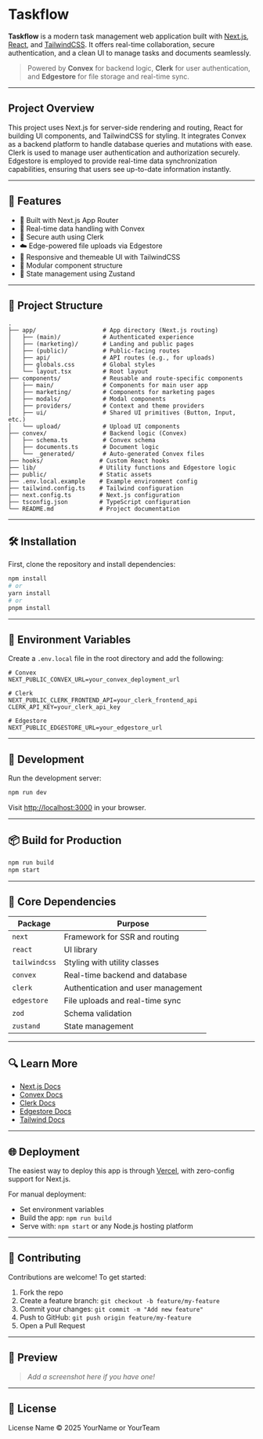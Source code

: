 # Taskflow

**Taskflow** is a modern task management web application built with [Next.js](https://nextjs.org), [React](https://reactjs.org), and [TailwindCSS](https://tailwindcss.com). It offers real-time collaboration, secure authentication, and a clean UI to manage tasks and documents seamlessly.

> Powered by **Convex** for backend logic, **Clerk** for user authentication, and **Edgestore** for file storage and real-time sync.

---
## Project Overview

This project uses Next.js for server-side rendering and routing, React for building UI components, and TailwindCSS for styling. It integrates Convex as a backend platform to handle database queries and mutations with ease. Clerk is used to manage user authentication and authorization securely. Edgestore is employed to provide real-time data synchronization capabilities, ensuring that users see up-to-date information instantly.

---

## 🚀 Features

* 🧠 Built with Next.js App Router
* 💾 Real-time data handling with Convex
* 🔐 Secure auth using Clerk
* ☁️ Edge-powered file uploads via Edgestore
* 🎨 Responsive and themeable UI with TailwindCSS
* 🧱 Modular component structure
* 🧠 State management using Zustand

---

## 📁 Project Structure

```
.
├── app/                   # App directory (Next.js routing)
│   ├── (main)/            # Authenticated experience
│   ├── (marketing)/       # Landing and public pages
│   ├── (public)/          # Public-facing routes
│   ├── api/               # API routes (e.g., for uploads)
│   ├── globals.css        # Global styles
│   └── layout.tsx         # Root layout
├── components/            # Reusable and route-specific components
│   ├── main/              # Components for main user app
│   ├── marketing/         # Components for marketing pages
│   ├── modals/            # Modal components
│   ├── providers/         # Context and theme providers
│   ├── ui/                # Shared UI primitives (Button, Input, etc.)
│   └── upload/            # Upload UI components
├── convex/                # Backend logic (Convex)
│   ├── schema.ts          # Convex schema
│   ├── documents.ts       # Document logic
│   └── _generated/        # Auto-generated Convex files
├── hooks/                # Custom React hooks
├── lib/                  # Utility functions and Edgestore logic
├── public/               # Static assets
├── .env.local.example    # Example environment config
├── tailwind.config.ts    # Tailwind configuration
├── next.config.ts        # Next.js configuration
├── tsconfig.json         # TypeScript configuration
└── README.md             # Project documentation
```

---

## 🛠️ Installation

First, clone the repository and install dependencies:

```bash
npm install
# or
yarn install
# or
pnpm install
```

---

## 🔑 Environment Variables

Create a `.env.local` file in the root directory and add the following:

```env
# Convex
NEXT_PUBLIC_CONVEX_URL=your_convex_deployment_url

# Clerk
NEXT_PUBLIC_CLERK_FRONTEND_API=your_clerk_frontend_api
CLERK_API_KEY=your_clerk_api_key

# Edgestore
NEXT_PUBLIC_EDGESTORE_URL=your_edgestore_url
```

---

## 🧪 Development

Run the development server:

```bash
npm run dev
```

Visit [http://localhost:3000](http://localhost:3000) in your browser.

---

## 📦 Build for Production

```bash
npm run build
npm start
```

---

## 🧱 Core Dependencies

| Package       | Purpose                            |
| ------------- | ---------------------------------- |
| `next`        | Framework for SSR and routing      |
| `react`       | UI library                         |
| `tailwindcss` | Styling with utility classes       |
| `convex`      | Real-time backend and database     |
| `clerk`       | Authentication and user management |
| `edgestore`   | File uploads and real-time sync    |
| `zod`         | Schema validation                  |
| `zustand`     | State management                   |

---

## 🔍 Learn More

* [Next.js Docs](https://nextjs.org/docs)
* [Convex Docs](https://docs.convex.dev)
* [Clerk Docs](https://docs.clerk.com)
* [Edgestore Docs](https://docs.edgestore.dev)
* [Tailwind Docs](https://tailwindcss.com/docs)

---

## 🌐 Deployment

The easiest way to deploy this app is through [Vercel](https://vercel.com), with zero-config support for Next.js.

For manual deployment:

* Set environment variables
* Build the app: `npm run build`
* Serve with: `npm start` or any Node.js hosting platform

---

## 🤝 Contributing

Contributions are welcome! To get started:

1. Fork the repo
2. Create a feature branch: `git checkout -b feature/my-feature`
3. Commit your changes: `git commit -m "Add new feature"`
4. Push to GitHub: `git push origin feature/my-feature`
5. Open a Pull Request

---

## 📸 Preview

> *Add a screenshot here if you have one!*

---

## 📄 License

License Name © 2025 YourName or YourTeam
